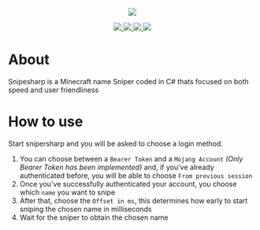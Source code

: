 <p align="center">
  <a href="#about">
    <img src="https://user-images.githubusercontent.com/93228501/154115422-57cca957-4f1a-4cdf-93f5-18f9dd3cc13b.png">
  </a>
</p>
<p align="center">
  <a href="https://github.com/snipesharp/snipesharp/releases/download/v1.0.0/sha256sums.txt">
    <img src="https://img.shields.io/badge/sha256sums-%231a6eef?style=flat-square"/>
  </a>
  <a href="https://github.com/snipesharp/snipesharp/releases/download/v1.0.0/snipesharp_linux-x86-64">
    <img src="https://img.shields.io/badge/linux%20x86-v1.0.0-%231a6eef?style=flat-square"/>
  </a>
  <a href="https://github.com/snipesharp/snipesharp/releases/download/v1.0.0/snipesharp_linux-arm64">
    <img src="https://img.shields.io/badge/linux%20arm64-v1.0.0-%231a6eef?style=flat-square"/>
  </a>
  <a href="https://github.com/snipesharp/snipesharp/releases/download/v1.0.0/snipesharp_win-x86-64.exe">
    <img src="https://img.shields.io/badge/windows-v1.0.0-%231a6eef?style=flat-square"/>
  </a>
</p>

# About
Snipesharp is a Minecraft name Sniper coded in C# thats focused on both speed and user friendliness

# How to use
Start snipersharp and you will be asked to choose a login method.
1. You can choose between a `Bearer Token` and a `Mojang Account` _(Only Bearer Token has been implemented)_ and, if you've already authenticated before, you will be able to choose `From previous session`
2. Once you've successfully authenticated your account, you choose which `name` you want to snipe
3. After that, choose the `Offset in ms`, this determines how early to start sniping the chosen name in milliseconds
4. Wait for the sniper to obtain the chosen name

